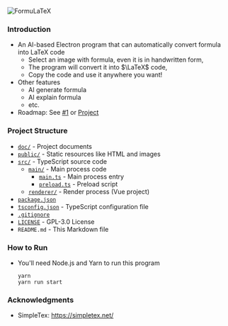 ![FormuLaTeX](https://socialify.git.ci/Leo204-LKY/FormuLaTeX/image?font=Raleway&issues=1&language=1&name=1&pattern=Plus&pulls=1&stargazers=1&theme=Auto)

### Introduction
- An AI-based Electron program that can automatically convert formula into LaTeX code
    - Select an image with formula, even it is in handwritten form,
    - The program will convert it into $\LaTeX$ code,
    - Copy the code and use it anywhere you want!
- Other features
    - AI generate formula
    - AI explain formula
    - etc.
- Roadmap: See [#1](https://github.com/Leo204-LKY/FormuLaTeX/issues/1) or [Project](https://github.com/users/Leo204-LKY/projects/3/views/4)

### Project Structure
- [`doc/`](/doc/) - Project documents
- [`public/`](/public/) - Static resources like HTML and images
- [`src/`](/src/) - TypeScript source code
    - [`main/`](/src/main/) - Main process code
        - [`main.ts`](/src/main/main.ts) - Main process entry
        - [`preload.ts`](/src/main/preload.ts) - Preload script
    - [`renderer/`](/src/renderer/) - Render process (Vue project)
- [`package.json`](/package.json)
- [`tsconfig.json`](/tsconfig.json) - TypeScript configuration file
- [`.gitignore`](/.gitignore)
- [`LICENSE`](/LICENSE) - GPL-3.0 License
- `README.md` - This Markdown file

### How to Run
- You'll need Node.js and Yarn to run this program
    ```shell
    yarn
    yarn run start
    ```

### Acknowledgments
- SimpleTex: https://simpletex.net/
